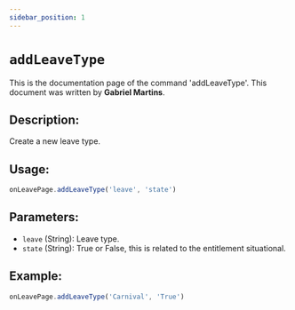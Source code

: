 ```yaml
---
sidebar_position: 1
---
```


# `addLeaveType`

This is the documentation page of the command 'addLeaveType'. This document was written by **Gabriel Martins**.

## Description:

Create a new leave type.

## Usage:

```js
onLeavePage.addLeaveType('leave', 'state')
```

## Parameters:

- `leave` (String): Leave type.
- `state` (String): True or False, this is related to the entitlement situational.

## Example:

```js
onLeavePage.addLeaveType('Carnival', 'True')
```
